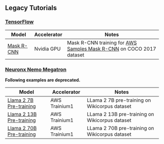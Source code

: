 ## Legacy Tutorials


### [TensorFlow](https://www.tensorflow.org/)


| Model      | Accelerator | Notes |
| ----------- | ----------- | -------- |
| [Mask R-CNN](./maskrcnn/README.md)     | Nvidia GPU | Mask R-CNN training for [AWS Samples Mask R-CNN](https://github.com/aws-samples/mask-rcnn-tensorflow)  on COCO 2017 dataset   |


### [Neuronx Nemo Megatron](https://github.com/aws-neuron/neuronx-nemo-megatron)

**Following examples are deprecated.**

| Model      | Accelerator | Notes |
| ----------- | ----------- | -------- |
| [Llama 2 7B Pre-training](./neuronx-nemo-megatron/llama2_7b/README.md)    | AWS Trainium1 | LLama 2 7B pre-training on Wikicorpus dataset     |
| [Llama 2 13B Pre-training](./neuronx-nemo-megatron/llama2_13b/README.md)   | AWS Trainium1  | LLama 2 13B pre-training on Wikicorpus dataset   |
| [Llama 2 70B Pre-training](./neuronx-nemo-megatron/llama2_70b/README.md)    | AWS Trainium1  | LLama 2 70B pre-training on Wikicorpus dataset    |

